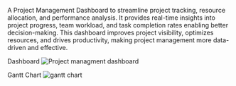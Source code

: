 A Project Management Dashboard to streamline project tracking, resource allocation, and performance analysis. It provides real-time insights into project progress, team workload, and task completion rates enabling better decision-making. This dashboard improves project visibility, optimizes resources, and drives productivity, making project management more data-driven and effective.

Dashboard
![Project managment dashboard](https://github.com/user-attachments/assets/7c57ab66-38d3-4c0a-9975-f9e203bb471d)

Gantt Chart
![gantt chart](https://github.com/user-attachments/assets/7ec43984-453f-4a75-80db-e3ee8752e4d7)
